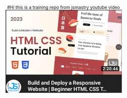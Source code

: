 <p align="center">
#Hi this is a training repo from jsmastry youtube video 
<img src="./screenshot/video-screenshot.jpg"/>
</p>
